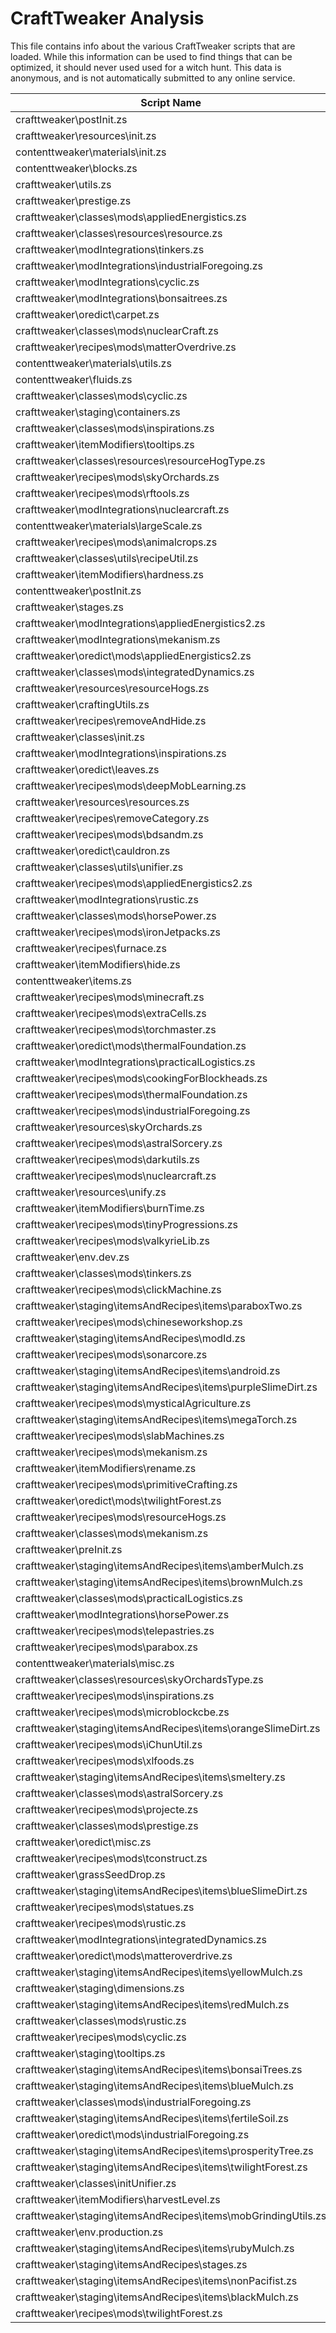 # CraftTweaker Analysis

This file contains info about the various CraftTweaker scripts that are loaded.
While this information can be used to find things that can be optimized, it
should never used used for a witch hunt. This data is anonymous, and is not
automatically submitted to any online service.

| Script Name                                                    | Time  |
|----------------------------------------------------------------|-------|
| crafttweaker\postInit.zs                                       | 246ms |
| crafttweaker\resources\init.zs                                 | 215ms |
| contenttweaker\materials\init.zs                               | 154ms |
| contenttweaker\blocks.zs                                       | 46ms  |
| crafttweaker\utils.zs                                          | 39ms  |
| crafttweaker\prestige.zs                                       | 36ms  |
| crafttweaker\classes\mods\appliedEnergistics.zs                | 34ms  |
| crafttweaker\classes\resources\resource.zs                     | 23ms  |
| crafttweaker\modIntegrations\tinkers.zs                        | 20ms  |
| crafttweaker\modIntegrations\industrialForegoing.zs            | 19ms  |
| crafttweaker\modIntegrations\cyclic.zs                         | 18ms  |
| crafttweaker\modIntegrations\bonsaitrees.zs                    | 18ms  |
| crafttweaker\oredict\carpet.zs                                 | 17ms  |
| crafttweaker\classes\mods\nuclearCraft.zs                      | 15ms  |
| crafttweaker\recipes\mods\matterOverdrive.zs                   | 15ms  |
| contenttweaker\materials\utils.zs                              | 13ms  |
| contenttweaker\fluids.zs                                       | 12ms  |
| crafttweaker\classes\mods\cyclic.zs                            | 11ms  |
| crafttweaker\staging\containers.zs                             | 11ms  |
| crafttweaker\classes\mods\inspirations.zs                      | 10ms  |
| crafttweaker\itemModifiers\tooltips.zs                         | 9ms   |
| crafttweaker\classes\resources\resourceHogType.zs              | 8ms   |
| crafttweaker\recipes\mods\skyOrchards.zs                       | 8ms   |
| crafttweaker\recipes\mods\rftools.zs                           | 8ms   |
| crafttweaker\modIntegrations\nuclearcraft.zs                   | 8ms   |
| contenttweaker\materials\largeScale.zs                         | 8ms   |
| crafttweaker\recipes\mods\animalcrops.zs                       | 7ms   |
| crafttweaker\classes\utils\recipeUtil.zs                       | 7ms   |
| crafttweaker\itemModifiers\hardness.zs                         | 7ms   |
| contenttweaker\postInit.zs                                     | 7ms   |
| crafttweaker\stages.zs                                         | 7ms   |
| crafttweaker\modIntegrations\appliedEnergistics2.zs            | 7ms   |
| crafttweaker\modIntegrations\mekanism.zs                       | 6ms   |
| crafttweaker\oredict\mods\appliedEnergistics2.zs               | 5ms   |
| crafttweaker\classes\mods\integratedDynamics.zs                | 5ms   |
| crafttweaker\resources\resourceHogs.zs                         | 5ms   |
| crafttweaker\craftingUtils.zs                                  | 5ms   |
| crafttweaker\recipes\removeAndHide.zs                          | 5ms   |
| crafttweaker\classes\init.zs                                   | 4ms   |
| crafttweaker\modIntegrations\inspirations.zs                   | 4ms   |
| crafttweaker\oredict\leaves.zs                                 | 4ms   |
| crafttweaker\recipes\mods\deepMobLearning.zs                   | 4ms   |
| crafttweaker\resources\resources.zs                            | 4ms   |
| crafttweaker\recipes\removeCategory.zs                         | 4ms   |
| crafttweaker\recipes\mods\bdsandm.zs                           | 3ms   |
| crafttweaker\oredict\cauldron.zs                               | 3ms   |
| crafttweaker\classes\utils\unifier.zs                          | 3ms   |
| crafttweaker\recipes\mods\appliedEnergistics2.zs               | 3ms   |
| crafttweaker\modIntegrations\rustic.zs                         | 3ms   |
| crafttweaker\classes\mods\horsePower.zs                        | 3ms   |
| crafttweaker\recipes\mods\ironJetpacks.zs                      | 3ms   |
| crafttweaker\recipes\furnace.zs                                | 3ms   |
| crafttweaker\itemModifiers\hide.zs                             | 3ms   |
| contenttweaker\items.zs                                        | 3ms   |
| crafttweaker\recipes\mods\minecraft.zs                         | 3ms   |
| crafttweaker\recipes\mods\extraCells.zs                        | 2ms   |
| crafttweaker\recipes\mods\torchmaster.zs                       | 2ms   |
| crafttweaker\oredict\mods\thermalFoundation.zs                 | 2ms   |
| crafttweaker\modIntegrations\practicalLogistics.zs             | 2ms   |
| crafttweaker\recipes\mods\cookingForBlockheads.zs              | 2ms   |
| crafttweaker\recipes\mods\thermalFoundation.zs                 | 2ms   |
| crafttweaker\recipes\mods\industrialForegoing.zs               | 2ms   |
| crafttweaker\resources\skyOrchards.zs                          | 2ms   |
| crafttweaker\recipes\mods\astralSorcery.zs                     | 2ms   |
| crafttweaker\recipes\mods\darkutils.zs                         | 2ms   |
| crafttweaker\recipes\mods\nuclearcraft.zs                      | 2ms   |
| crafttweaker\resources\unify.zs                                | 2ms   |
| crafttweaker\itemModifiers\burnTime.zs                         | 2ms   |
| crafttweaker\recipes\mods\tinyProgressions.zs                  | 2ms   |
| crafttweaker\recipes\mods\valkyrieLib.zs                       | 2ms   |
| crafttweaker\env.dev.zs                                        | 2ms   |
| crafttweaker\classes\mods\tinkers.zs                           | 2ms   |
| crafttweaker\recipes\mods\clickMachine.zs                      | 1ms   |
| crafttweaker\staging\itemsAndRecipes\items\paraboxTwo.zs       | 1ms   |
| crafttweaker\recipes\mods\chineseworkshop.zs                   | 1ms   |
| crafttweaker\staging\itemsAndRecipes\modId.zs                  | 1ms   |
| crafttweaker\recipes\mods\sonarcore.zs                         | 1ms   |
| crafttweaker\staging\itemsAndRecipes\items\android.zs          | 1ms   |
| crafttweaker\staging\itemsAndRecipes\items\purpleSlimeDirt.zs  | 1ms   |
| crafttweaker\recipes\mods\mysticalAgriculture.zs               | 1ms   |
| crafttweaker\staging\itemsAndRecipes\items\megaTorch.zs        | 1ms   |
| crafttweaker\recipes\mods\slabMachines.zs                      | 1ms   |
| crafttweaker\recipes\mods\mekanism.zs                          | 1ms   |
| crafttweaker\itemModifiers\rename.zs                           | 1ms   |
| crafttweaker\recipes\mods\primitiveCrafting.zs                 | 1ms   |
| crafttweaker\oredict\mods\twilightForest.zs                    | 1ms   |
| crafttweaker\recipes\mods\resourceHogs.zs                      | 1ms   |
| crafttweaker\classes\mods\mekanism.zs                          | 1ms   |
| crafttweaker\preInit.zs                                        | 1ms   |
| crafttweaker\staging\itemsAndRecipes\items\amberMulch.zs       | 1ms   |
| crafttweaker\staging\itemsAndRecipes\items\brownMulch.zs       | 1ms   |
| crafttweaker\classes\mods\practicalLogistics.zs                | 1ms   |
| crafttweaker\modIntegrations\horsePower.zs                     | 1ms   |
| crafttweaker\recipes\mods\telepastries.zs                      | 1ms   |
| crafttweaker\recipes\mods\parabox.zs                           | 1ms   |
| contenttweaker\materials\misc.zs                               | 1ms   |
| crafttweaker\classes\resources\skyOrchardsType.zs              | 1ms   |
| crafttweaker\recipes\mods\inspirations.zs                      | 1ms   |
| crafttweaker\recipes\mods\microblockcbe.zs                     | 1ms   |
| crafttweaker\staging\itemsAndRecipes\items\orangeSlimeDirt.zs  | 1ms   |
| crafttweaker\recipes\mods\iChunUtil.zs                         | 1ms   |
| crafttweaker\recipes\mods\xlfoods.zs                           | 1ms   |
| crafttweaker\staging\itemsAndRecipes\items\smeltery.zs         | 1ms   |
| crafttweaker\classes\mods\astralSorcery.zs                     | 1ms   |
| crafttweaker\recipes\mods\projecte.zs                          | 1ms   |
| crafttweaker\classes\mods\prestige.zs                          | 1ms   |
| crafttweaker\oredict\misc.zs                                   | 1ms   |
| crafttweaker\recipes\mods\tconstruct.zs                        | 1ms   |
| crafttweaker\grassSeedDrop.zs                                  | 1ms   |
| crafttweaker\staging\itemsAndRecipes\items\blueSlimeDirt.zs    | 1ms   |
| crafttweaker\recipes\mods\statues.zs                           | 1ms   |
| crafttweaker\recipes\mods\rustic.zs                            | 1ms   |
| crafttweaker\modIntegrations\integratedDynamics.zs             | 1ms   |
| crafttweaker\oredict\mods\matteroverdrive.zs                   | 1ms   |
| crafttweaker\staging\itemsAndRecipes\items\yellowMulch.zs      | 1ms   |
| crafttweaker\staging\dimensions.zs                             | 0ms   |
| crafttweaker\staging\itemsAndRecipes\items\redMulch.zs         | 0ms   |
| crafttweaker\classes\mods\rustic.zs                            | 0ms   |
| crafttweaker\recipes\mods\cyclic.zs                            | 0ms   |
| crafttweaker\staging\tooltips.zs                               | 0ms   |
| crafttweaker\staging\itemsAndRecipes\items\bonsaiTrees.zs      | 0ms   |
| crafttweaker\staging\itemsAndRecipes\items\blueMulch.zs        | 0ms   |
| crafttweaker\classes\mods\industrialForegoing.zs               | 0ms   |
| crafttweaker\staging\itemsAndRecipes\items\fertileSoil.zs      | 0ms   |
| crafttweaker\oredict\mods\industrialForegoing.zs               | 0ms   |
| crafttweaker\staging\itemsAndRecipes\items\prosperityTree.zs   | 0ms   |
| crafttweaker\staging\itemsAndRecipes\items\twilightForest.zs   | 0ms   |
| crafttweaker\classes\initUnifier.zs                            | 0ms   |
| crafttweaker\itemModifiers\harvestLevel.zs                     | 0ms   |
| crafttweaker\staging\itemsAndRecipes\items\mobGrindingUtils.zs | 0ms   |
| crafttweaker\env.production.zs                                 | 0ms   |
| crafttweaker\staging\itemsAndRecipes\items\rubyMulch.zs        | 0ms   |
| crafttweaker\staging\itemsAndRecipes\stages.zs                 | 0ms   |
| crafttweaker\staging\itemsAndRecipes\items\nonPacifist.zs      | 0ms   |
| crafttweaker\staging\itemsAndRecipes\items\blackMulch.zs       | 0ms   |
| crafttweaker\recipes\mods\twilightForest.zs                    | 0ms   |
